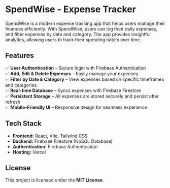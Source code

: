 # SpendWise - Expense Tracker  

SpendWise is a modern expense tracking app that helps users manage their finances efficiently. With SpendWise, users can log their daily expenses, and filter expenses by date and category. The app provides insightful analytics, allowing users to track their spending habits over time.  

## Features  
✅ **User Authentication** – Secure login with Firebase Authentication  
✅ **Add, Edit & Delete Expenses** – Easily manage your expenses  
✅ **Filter by Date & Category** – View expenses based on specific timeframes and categories  
✅ **Real-time Database** – Syncs expenses with Firebase Firestore  
✅ **Persistent Storage** – All expenses are stored securely and persist after refresh  
✅ **Mobile-Friendly UI** – Responsive design for seamless experience  

## Tech Stack  
- **Frontend:** React, Vite, Tailwind CSS  
- **Backend:** Firebase Firestore (NoSQL Database)  
- **Authentication:** Firebase Authentication  
- **Hosting:** Vercel   

## License  
This project is licensed under the **MIT License**.  
